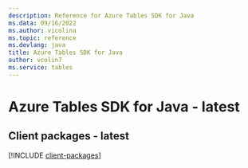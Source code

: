 ```yaml
---
description: Reference for Azure Tables SDK for Java
ms.data: 09/16/2022
ms.author: vicolina
ms.topic: reference
ms.devlang: java
title: Azure Tables SDK for Java
author: vcolin7
ms.service: tables
---
```

# Azure Tables SDK for Java - latest

## Client packages - latest
[!INCLUDE [client-packages](tables-client-index.md)]